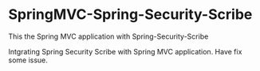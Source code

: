 SpringMVC-Spring-Security-Scribe
================================

This the Spring MVC application with Spring-Security-Scribe

Intgrating Spring Security Scribe with Spring MVC application. Have fix some issue.